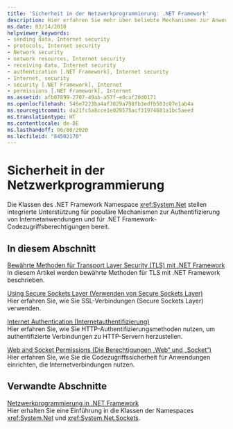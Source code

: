 ```yaml
---
title: 'Sicherheit in der Netzwerkprogrammierung: .NET Framework'
description: Hier erfahren Sie mehr über beliebte Mechanismen zur Anwendungsauthentifizierung und über Codezugriffsberechtigungen, die von den System.Net-Namespaceklassen vom .NET Framework unterstützt werden.
ms.date: 03/14/2018
helpviewer_keywords:
- sending data, Internet security
- protocols, Internet security
- Network security
- network resources, Internet security
- receiving data, Internet security
- authentication [.NET Framework], Internet security
- Internet, security
- security [.NET Framework], Internet
- permissions [.NET Framework], Internet
ms.assetid: afb07899-2707-49ab-a57f-e0caf20d0171
ms.openlocfilehash: 546e7223ba4af3029a798fb3edfb503c07e1ab4a
ms.sourcegitcommit: da21fc5a8cce1e028575acf31974681a1bc5aeed
ms.translationtype: HT
ms.contentlocale: de-DE
ms.lasthandoff: 06/08/2020
ms.locfileid: "84502170"
---
```

# <a name="security-in-network-programming"></a>Sicherheit in der Netzwerkprogrammierung

Die Klassen des .NET Framework Namespace <xref:System.Net> stellen integrierte Unterstützung für populäre Mechanismen zur Authentifizierung von Internetanwendungen und für .NET Framework-Codezugriffsberechtigungen bereit.  
  
## <a name="in-this-section"></a>In diesem Abschnitt

[Bewährte Methoden für Transport Layer Security (TLS) mit .NET Framework](tls.md)  
In diesem Artikel werden bewährte Methoden für TLS mit .NET Framework beschrieben.

[Using Secure Sockets Layer (Verwenden von Secure Sockets Layer)](using-secure-sockets-layer.md)  
Hier erfahren Sie, wie Sie SSL-Verbindungen (Secure Sockets Layer) verwenden.  
  
[Internet Authentication (Internetauthentifizierung)](internet-authentication.md)  
Hier erfahren Sie, wie Sie HTTP-Authentifizierungsmethoden nutzen, um authentifizierte Verbindungen zu HTTP-Servern herzustellen.  
  
[Web and Socket Permissions (Die Berechtigungen „Web“ und „Socket“)](web-and-socket-permissions.md)  
Hier erfahren Sie, wie Sie die Codezugriffssicherheit für Anwendungen einrichten, die Internetverbindungen nutzen.  
  
## <a name="related-sections"></a>Verwandte Abschnitte

[Netzwerkprogrammierung in .NET Framework](index.md)  
Hier erhalten Sie eine Einführung in die Klassen der Namespaces <xref:System.Net> und <xref:System.Net.Sockets>.
